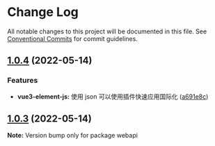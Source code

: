 # Change Log

All notable changes to this project will be documented in this file.
See [Conventional Commits](https://conventionalcommits.org) for commit guidelines.

## [1.0.4](https://gitee.com/radiorz/vue3-admin-ts/compare/v1.0.3...v1.0.4) (2022-05-14)


### Features

* **vue3-element-js:** 使用 json 可以使用插件快速应用国际化 ([a691e8c](https://gitee.com/radiorz/vue3-admin-ts/commits/a691e8cf61cf2946d6a7a90f9da92bea78efbd82))





## [1.0.3](https://gitee.com/radiorz/vue3-admin-ts/compare/v1.0.2...v1.0.3) (2022-05-14)

**Note:** Version bump only for package webapi
